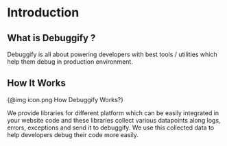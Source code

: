 # Introduction #

## What is Debuggify ? ##

Debuggify is all about powering developers with best tools / utilities which help them debug in production environment.


## How It Works ##

{@img icon.png How Debuggify Works?}

We provide libraries for different platform which can be easily integrated in your website code and these libraries collect various datapoints along logs, errors, exceptions and send it to debuggify. We use this collected data to help developers debug their code more easily.